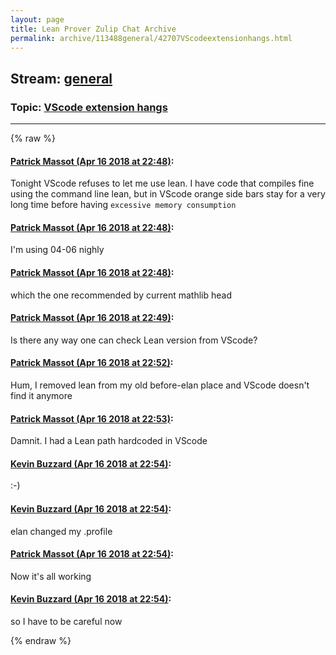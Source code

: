 ```yaml
---
layout: page
title: Lean Prover Zulip Chat Archive 
permalink: archive/113488general/42707VScodeextensionhangs.html
---
```


## Stream: [general](index.html)
### Topic: [VScode extension hangs](42707VScodeextensionhangs.html)

---


{% raw %}
#### [ Patrick Massot (Apr 16 2018 at 22:48)](https://leanprover.zulipchat.com/#narrow/stream/113488-general/topic/VScode%20extension%20hangs/near/125166001):
Tonight VScode refuses to let me use lean. I have code that compiles fine using the command line lean, but in VScode orange side bars stay for a very long time before having `excessive memory consumption`

#### [ Patrick Massot (Apr 16 2018 at 22:48)](https://leanprover.zulipchat.com/#narrow/stream/113488-general/topic/VScode%20extension%20hangs/near/125166025):
I'm using 04-06 nighly

#### [ Patrick Massot (Apr 16 2018 at 22:48)](https://leanprover.zulipchat.com/#narrow/stream/113488-general/topic/VScode%20extension%20hangs/near/125166039):
which the one recommended by current mathlib head

#### [ Patrick Massot (Apr 16 2018 at 22:49)](https://leanprover.zulipchat.com/#narrow/stream/113488-general/topic/VScode%20extension%20hangs/near/125166063):
Is there any way one can check Lean version from VScode?

#### [ Patrick Massot (Apr 16 2018 at 22:52)](https://leanprover.zulipchat.com/#narrow/stream/113488-general/topic/VScode%20extension%20hangs/near/125166246):
Hum, I removed lean from my old before-elan place and VScode doesn't find it anymore

#### [ Patrick Massot (Apr 16 2018 at 22:53)](https://leanprover.zulipchat.com/#narrow/stream/113488-general/topic/VScode%20extension%20hangs/near/125166266):
Damnit. I had a Lean path hardcoded in VScode

#### [ Kevin Buzzard (Apr 16 2018 at 22:54)](https://leanprover.zulipchat.com/#narrow/stream/113488-general/topic/VScode%20extension%20hangs/near/125166306):
:-)

#### [ Kevin Buzzard (Apr 16 2018 at 22:54)](https://leanprover.zulipchat.com/#narrow/stream/113488-general/topic/VScode%20extension%20hangs/near/125166312):
elan changed my .profile

#### [ Patrick Massot (Apr 16 2018 at 22:54)](https://leanprover.zulipchat.com/#narrow/stream/113488-general/topic/VScode%20extension%20hangs/near/125166315):
Now it's all working

#### [ Kevin Buzzard (Apr 16 2018 at 22:54)](https://leanprover.zulipchat.com/#narrow/stream/113488-general/topic/VScode%20extension%20hangs/near/125166316):
so I have to be careful now


{% endraw %}
